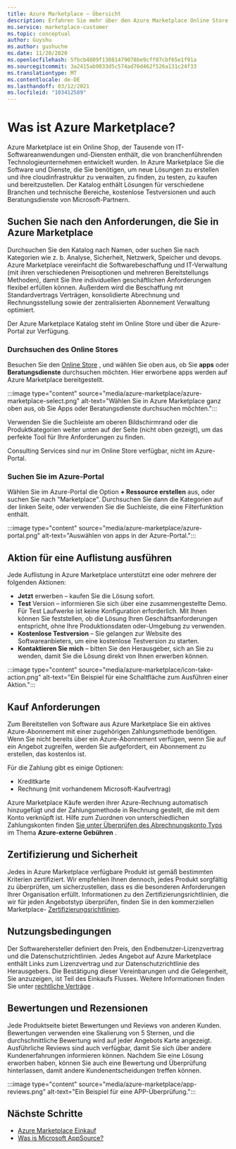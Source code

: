 ```yaml
---
title: Azure Marketplace – Übersicht
description: Erfahren Sie mehr über den Azure Marketplace Online Store und die Art und Weise, wie Sie Software und Lösungen finden und ausprobieren können.
ms.service: marketplace-customer
ms.topic: conceptual
author: Guyshu
ms.author: gushuchm
ms.date: 11/20/2020
ms.openlocfilehash: 5fbcb4809f13081479078be9cff07cbf65e1f91a
ms.sourcegitcommit: 3a2415ab9833d5c574ad76d462f526a131c24f33
ms.translationtype: MT
ms.contentlocale: de-DE
ms.lasthandoff: 03/12/2021
ms.locfileid: "103412589"
---
```

# <a name="what-is-azure-marketplace"></a>Was ist Azure Marketplace?

Azure Marketplace ist ein Online Shop, der Tausende von IT-Softwareanwendungen und-Diensten enthält, die von branchenführenden Technologieunternehmen entwickelt wurden. In Azure Marketplace Sie die Software und Dienste, die Sie benötigen, um neue Lösungen zu erstellen und ihre cloudinfrastruktur zu verwalten, zu finden, zu testen, zu kaufen und bereitzustellen. Der Katalog enthält Lösungen für verschiedene Branchen und technische Bereiche, kostenlose Testversionen und auch Beratungsdienste von Microsoft-Partnern.

## <a name="find-what-you-need-in-azure-marketplace"></a>Suchen Sie nach den Anforderungen, die Sie in Azure Marketplace

Durchsuchen Sie den Katalog nach Namen, oder suchen Sie nach Kategorien wie z. b. Analyse, Sicherheit, Netzwerk, Speicher und devops. Azure Marketplace vereinfacht die Softwarebeschaffung und IT-Verwaltung (mit ihren verschiedenen Preisoptionen und mehreren Bereitstellungs Methoden), damit Sie Ihre individuellen geschäftlichen Anforderungen flexibel erfüllen können. Außerdem wird die Beschaffung mit Standardvertrags Verträgen, konsolidierte Abrechnung und Rechnungsstellung sowie der zentralisierten Abonnement Verwaltung optimiert.

Der Azure Marketplace Katalog steht im Online Store und über die Azure-Portal zur Verfügung.  

### <a name="search-the-online-store"></a>Durchsuchen des Online Stores

Besuchen Sie den [Online Store](https://azuremarketplace.microsoft.com/) , und wählen Sie oben aus, ob Sie **apps** oder **Beratungsdienste** durchsuchen möchten. Hier erworbene apps werden auf Azure Marketplace bereitgestellt.

:::image type="content" source="media/azure-marketplace/azure-marketplace-select.png" alt-text="Wählen Sie in Azure Marketplace ganz oben aus, ob Sie Apps oder Beratungsdienste durchsuchen möchten.":::

Verwenden Sie die Suchleiste am oberen Bildschirmrand oder die Produktkategorien weiter unten auf der Seite (nicht oben gezeigt), um das perfekte Tool für Ihre Anforderungen zu finden.

Consulting Services sind nur im Online Store verfügbar, nicht im Azure-Portal.

### <a name="search-in-the-azure-portal"></a>Suchen Sie im Azure-Portal

Wählen Sie im Azure-Portal die Option **+ Ressource erstellen** aus, oder suchen Sie nach "Marketplace". Durchsuchen Sie dann die Kategorien auf der linken Seite, oder verwenden Sie die Suchleiste, die eine Filterfunktion enthält.

:::image type="content" source="media/azure-marketplace/azure-portal.png" alt-text="Auswählen von apps in der Azure-Portal.":::

## <a name="take-action-on-a-listing"></a>Aktion für eine Auflistung ausführen

Jede Auflistung in Azure Marketplace unterstützt eine oder mehrere der folgenden Aktionen:

- **Jetzt** erwerben – kaufen Sie die Lösung sofort.
- **Test** Version – informieren Sie sich über eine zusammengestellte Demo. Für Test Laufwerke ist keine Konfiguration erforderlich. Mit Ihnen können Sie feststellen, ob die Lösung Ihren Geschäftsanforderungen entspricht, ohne Ihre Produktionsdaten oder-Umgebung zu verwenden.
- **Kostenlose Testversion** – Sie gelangen zur Website des Softwareanbieters, um eine kostenlose Testversion zu starten.
- **Kontaktieren Sie mich** – bitten Sie den Herausgeber, sich an Sie zu wenden, damit Sie die Lösung direkt von Ihnen erwerben können.

:::image type="content" source="media/azure-marketplace/icon-take-action.png" alt-text="Ein Beispiel für eine Schaltfläche zum Ausführen einer Aktion.":::

## <a name="purchasing-requirements"></a>Kauf Anforderungen

Zum Bereitstellen von Software aus Azure Marketplace Sie ein aktives Azure-Abonnement mit einer zugehörigen Zahlungsmethode benötigen. Wenn Sie nicht bereits über ein Azure-Abonnement verfügen, wenn Sie auf ein Angebot zugreifen, werden Sie aufgefordert, ein Abonnement zu erstellen, das kostenlos ist.

Für die Zahlung gibt es einige Optionen:  

- Kreditkarte
- Rechnung (mit vorhandenem Microsoft-Kaufvertrag)

Azure Marketplace Käufe werden ihrer Azure-Rechnung automatisch hinzugefügt und der Zahlungsmethode in Rechnung gestellt, die mit dem Konto verknüpft ist. Hilfe zum Zuordnen von unterschiedlichen Zahlungskonten finden [Sie unter Überprüfen des Abrechnungskonto Typs](/azure/cost-management-billing/understand/understand-azure-marketplace-charges#check-billing-account-type) im Thema **Azure-externe Gebühren** .

## <a name="certification-and-security"></a>Zertifizierung und Sicherheit

Jedes in Azure Marketplace verfügbare Produkt ist gemäß bestimmten Kriterien zertifiziert. Wir empfehlen Ihnen dennoch, jedes Produkt sorgfältig zu überprüfen, um sicherzustellen, dass es die besonderen Anforderungen Ihrer Organisation erfüllt. Informationen zu den Zertifizierungsrichtlinien, die wir für jeden Angebotstyp überprüfen, finden Sie in den kommerziellen Marketplace- [Zertifizierungsrichtlinien](/legal/marketplace/certification-policies).

## <a name="terms-and-conditions"></a>Nutzungsbedingungen

Der Softwarehersteller definiert den Preis, den Endbenutzer-Lizenzvertrag und die Datenschutzrichtlinien. Jedes Angebot auf Azure Marketplace enthält Links zum Lizenzvertrag und zur Datenschutzrichtlinie des Herausgebers. Die Bestätigung dieser Vereinbarungen und die Gelegenheit, Sie anzuzeigen, ist Teil des Einkaufs Flusses. Weitere Informationen finden Sie unter [rechtliche Verträge](legal-contracts.md) .

## <a name="ratings-and-reviews"></a>Bewertungen und Rezensionen

Jede Produktseite bietet Bewertungen und Reviews von anderen Kunden. Bewertungen verwenden eine Skalierung von 5 Sternen, und die durchschnittliche Bewertung wird auf jeder Angebots Karte angezeigt. Ausführliche Reviews sind auch verfügbar, damit Sie sich über andere Kundenerfahrungen informieren können. Nachdem Sie eine Lösung erworben haben, können Sie auch eine Bewertung und Überprüfung hinterlassen, damit andere Kundenentscheidungen treffen können.

:::image type="content" source="media/azure-marketplace/app-reviews.png" alt-text="Ein Beispiel für eine APP-Überprüfung.":::

## <a name="next-steps"></a>Nächste Schritte

- [Azure Marketplace Einkauf](azure-purchasing-invoicing.md)
- [Was is Microsoft AppSource?](appsource-overview.md)